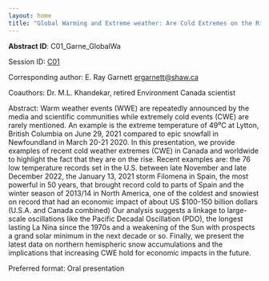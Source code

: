 ```yaml
---
layout: home
title: "Global Warming and Extreme weather: Are Cold Extremes on the Rise?"
---
```



**Abstract ID**: C01_Garne_GlobalWa

Session ID: [C01](.)

Corresponding author: E. Ray Garnett <a href="mailto:ergarnett@shaw.ca">ergarnett@shaw.ca</a>

Coauthors: Dr. M.L. Khandekar, retired Environment Canada scientist 

Abstract: 
  Warm weather events (WWE) are repeatedly announced by the media and scientific communities while extremely cold events (CWE) are rarely mentioned. An example is the extreme temperature of 49⁰C at Lytton, British Columbia on June 29, 2021 compared to epic snowfall in Newfoundland in March 20-21 2020. 
  In this presentation, we provide examples of recent cold weather extremes (CWE) in Canada and worldwide to highlight the fact that they are on the rise. Recent examples are: the 76 low temperature records set in the U.S. between late November and late December 2022, the January 13, 2021 storm Filomena in Spain, the most powerful in 50 years, that brought record cold to parts of Spain and the winter season of 2013/14 in North America, one of the coldest and snowiest on record that had an economic impact of about US $100-150 billion dollars (U.S.A. and Canada combined)
  Our analysis suggests a linkage to large-scale oscillations like the Pacific Decadal Oscillation (PDO), the longest lasting La Nina since the 1970s and a weakening of the Sun with prospects a grand solar minimum in the next decade or so. Finally, we present the latest data on northern hemispheric snow accumulations and the implications that increasing CWE hold for economic impacts in the future.

Preferred format: Oral presentation
